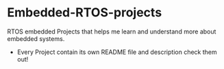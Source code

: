 # Embedded-RTOS-projects
RTOS embedded Projects that helps me learn and understand more about embedded systems.

* Every Project contain its own README file and description check them out!
